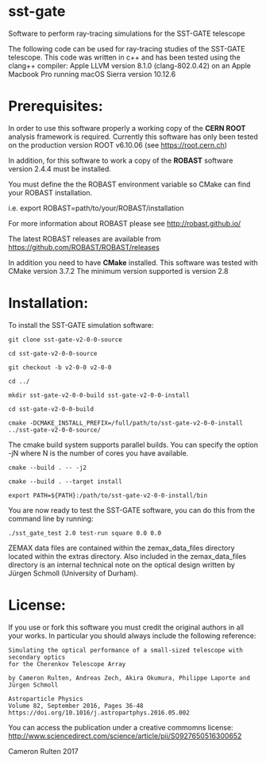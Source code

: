 # sst-gate
Software to perform ray-tracing simulations for the SST-GATE telescope

The following code can be used for ray-tracing studies of the SST-GATE
telescope. This code was written in c++ and has been tested using the
clang++ compiler: Apple LLVM version 8.1.0 (clang-802.0.42) on an
Apple Macbook Pro running macOS Sierra version 10.12.6

# Prerequisites:

In order to use this software properly a working copy of the **CERN ROOT** analysis framework is required.
Currently this software has only been tested on the production version ROOT v6.10.06 (see https://root.cern.ch)

In addition, for this software to work a copy of the **ROBAST** software version 2.4.4 must be installed.

You must define the the ROBAST environment variable so CMake can find your ROBAST installation.

i.e. export ROBAST=path/to/your/ROBAST/installation

For more information about ROBAST please see http://robast.github.io/

The latest ROBAST releases are available from https://github.com/ROBAST/ROBAST/releases

In addition you need to have **CMake** installed.
This software was tested with CMake version 3.7.2
The minimum version supported is version 2.8

# Installation:

To install the SST-GATE simulation software:

 ```git clone sst-gate-v2-0-0-source```

 ```cd sst-gate-v2-0-0-source```
 
 ```git checkout -b v2-0-0 v2-0-0```

 ```cd ../```
 
  ```mkdir sst-gate-v2-0-0-build sst-gate-v2-0-0-install```
  
  ```cd sst-gate-v2-0-0-build```
  
  ```cmake -DCMAKE_INSTALL_PREFIX=/full/path/to/sst-gate-v2-0-0-install ../sst-gate-v2-0-0-source/```
  
The cmake build system supports parallel builds. You can specify the option -jN where N is the number of cores you have available.
  
  ```cmake --build . -- -j2```
  
  ```cmake --build . --target install```
  
  ```export PATH=${PATH}:/path/to/sst-gate-v2-0-0-install/bin```

You are now ready to test the SST-GATE software, you can do this from the command line by running:

 ```./sst_gate_test 2.0 test-run square 0.0 0.0```

ZEMAX data files are contained within the zemax_data_files directory located within the extras directory.
Also included in the zemax_data_files directory is an internal technical note on the optical design written by Jürgen Schmoll (University of Durham).

# License:
If you use or fork this software you must credit the original authors in all your works.
In particular you should always include the following reference:

```
Simulating the optical performance of a small-sized telescope with secondary optics
for the Cherenkov Telescope Array

by Cameron Rulten, Andreas Zech, Akira Okumura, Philippe Laporte and Jürgen Schmoll

Astroparticle Physics
Volume 82, September 2016, Pages 36-48
https://doi.org/10.1016/j.astropartphys.2016.05.002
```

You can access the publication under a creative commomns license: http://www.sciencedirect.com/science/article/pii/S0927650516300652


Cameron Rulten 2017
